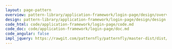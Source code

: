 ```yaml
---
layout: page-pattern
overview: pattern-library/application-framework/login-page/design/overview.md
design: pattern-library/application-framework/login-page/design/design.md
code_html: code/application-framework/login-page/code.md
code_doc: code/application-framework/login-page/doc.md
code_angular: false
impl_jquery: https://rawgit.com/patternfly/patternfly/master-dist/dist/tests/login-basic.html
---
```

